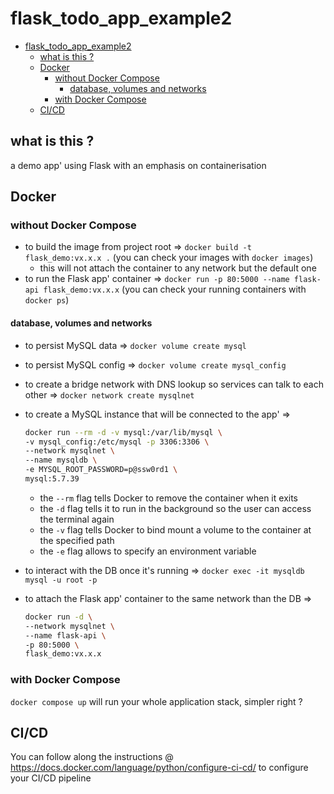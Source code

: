 # flask_todo_app_example2

<!-- TOC -->

- [flask_todo_app_example2](#flask_todo_app_example2)
  - [what is this ?](#what-is-this-)
  - [Docker](#docker)
    - [without Docker Compose](#without-docker-compose)
      - [database, volumes and networks](#database-volumes-and-networks)
    - [with Docker Compose](#with-docker-compose)
  - [CI/CD](#cicd)

<!-- /TOC -->

## what is this ?

 a demo app' using Flask with an emphasis on containerisation

## Docker

### without Docker Compose

- to build the image from project root => `docker build -t flask_demo:vx.x.x .` (you can check your images with `docker images`)
  - this will not attach the container to any network but the default one
- to run the Flask app' container => `docker run -p 80:5000 --name flask-api flask_demo:vx.x.x` (you can check your running containers with `docker ps`)

#### database, volumes and networks

- to persist MySQL data => `docker volume create mysql`
- to persist MySQL config => `docker volume create mysql_config`
- to create a bridge network with DNS lookup so services can talk to each other => `docker network create mysqlnet`
- to create a MySQL instance that will be connected to the app' =>

    ```bash
    docker run --rm -d -v mysql:/var/lib/mysql \
    -v mysql_config:/etc/mysql -p 3306:3306 \
    --network mysqlnet \
    --name mysqldb \
    -e MYSQL_ROOT_PASSWORD=p@ssw0rd1 \
    mysql:5.7.39
    ```

  - the `--rm` flag tells Docker to remove the container when it exits
  - the `-d` flag tells it to run in the background so the user can access the terminal again
  - the `-v` flag tells Docker to bind mount a volume to the container at the specified path
  - the `-e` flag allows to specify an environment variable
- to interact with the DB once it's running => `docker exec -it mysqldb mysql -u root -p`
- to attach the Flask app' container to the same network than the DB =>

  ```bash
  docker run -d \
  --network mysqlnet \
  --name flask-api \
  -p 80:5000 \
  flask_demo:vx.x.x
  ```

### with Docker Compose

`docker compose up` will run your whole application stack, simpler right ?

## CI/CD

You can follow along the instructions @ <https://docs.docker.com/language/python/configure-ci-cd/> to configure your CI/CD pipeline
